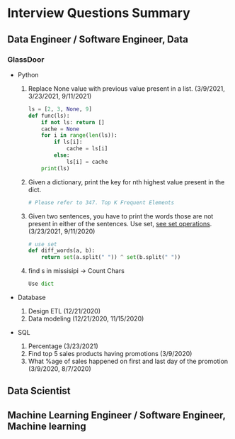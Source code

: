 # Interview Questions Summary

## Data Engineer / Software Engineer, Data

### GlassDoor

- Python
    1. Replace None value with previous value present in a list.
    (3/9/2021, 3/23/2021, 9/11/2021)

        ```Python
        ls = [2, 3, None, 9]
        def func(ls):
            if not ls: return []
            cache = None
            for i in range(len(ls)):
                if ls[i]:
                    cache = ls[i]
                else:
                    ls[i] = cache
            print(ls)
        ```

    2. Given a dictionary, print the key for nth highest value present in the dict.

        ```Python
        # Please refer to 347. Top K Frequent Elements
        ```

    3. Given two sentences, you have to print the words those are not present in either of the sentences. Use set, [see set operations](https://realpython.com/python-sets/). (3/23/2021, 9/11/2020)

        ```Python
        # use set
        def diff_words(a, b):
            return set(a.split(" ")) ^ set(b.split(" "))
        ```

    4. find s in missisipi -> Count Chars

        ```Python
        Use dict
        ```

- Database
    1. Design ETL (12/21/2020)
    2. Data modeling (12/21/2020, 11/15/2020)

- SQL
    1. Percentage (3/23/2021)
    2. Find top 5 sales products having promotions (3/9/2020)
    3. What %age of sales happened on first and last day of the promotion (3/9/2020, 8/7/2020)

## Data Scientist

## Machine Learning Engineer / Software Engineer, Machine learning
